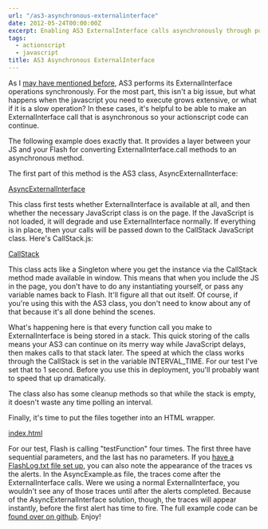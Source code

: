 ```yaml
---
url: "/as3-asynchronous-externalinterface"
date: 2012-05-24T00:00:00Z
excerpt: Enabling AS3 ExternalInterface calls asynchronously through pure awesomeness and alchemy, or maybe just leveraging JavaScript.
tags:
  - actionscript
  - javascript
title: AS3 Asynchronous ExternalInterface
---
```


As I [may have mentioned before][], AS3 performs its ExternalInterface
operations synchronously. For the most part, this isn't a big issue, but
what happens when the javascript you need to execute grows extensive, or
what if it is a slow operation? In these cases, it's helpful to be able
to make an ExternalInterface call that is asynchronous so your
actionscript code can continue.

The following example does exactly that. It provides a layer between
your JS and your Flash for converting ExternalInterface.call methods to
an asynchronous method.

The first part of this method is the AS3 class, AsyncExternalInterface:

[AsyncExternalInterface](https://github.com/jamestomasino/AsyncExternalInterface/blob/master/org/tomasino/external/AsyncExternalInterface.as)

This class first tests whether ExternalInterface is available at all,
and then whether the necessary JavaScript class is on the page. If the
JavaScript is not loaded, it will degrade and use ExternalInterface
normally. If everything is in place, then your calls will be passed down
to the CallStack JavaScript class.
Here's CallStack.js:

[CallStack](https://github.com/jamestomasino/AsyncExternalInterface/blob/master/js/CallStack.js)

This class acts like a Singleton where you get the instance via the
CallStack method made available in window. This means that when you
include the JS in the page, you don't have to do any instantiating
yourself, or pass any variable names back to Flash. It'll figure all
that out itself. Of course, if you're using this with the AS3 class, you
don't need to know about any of that because it's all done behind the
scenes.

What's happening here is that every function call you make to
ExternalInterface is being stored in a stack. This quick storing of the
calls means your AS3 can continue on its merry way while JavaScript
delays, then makes calls to that stack later. The speed at which the
class works through the CallStack is set in the variable INTERVAL\_TIME.
For our test I've set that to 1 second. Before you use this in
deployment, you'll probably want to speed that up dramatically.

The class also has some cleanup methods so that while the stack is
empty, it doesn't waste any time polling an interval.

Finally, it's time to put the files together into an HTML wrapper.

[index.html](https://github.com/jamestomasino/AsyncExternalInterface/blob/master/index.html)

For our test, Flash is calling "testFunction" four times. The first
three have sequential parameters, and the last has no parameters. If you
[have a FlashLog.txt file set up][], you can also note the appearance of
the traces vs the alerts. In the AsyncExample.as file, the traces come
after the ExternalInterface calls. Were we using a normal
ExternalInterface, you wouldn't see any of those traces until after the
alerts completed. Because of the AsyncExternalInterface solution,
though, the traces will appear instantly, before the first alert has
time to fire.
The full example code can be [found over on github][]. Enjoy!

  [may have mentioned before]: //labs.tomasino.org/as3-synchronous-url-xml-loading/
  [have a FlashLog.txt file set up]: //livedocs.adobe.com/flex/3/html/logging_04.html
  [found over on github]: //github.com/jamestomasino/AsyncExternalInterface
